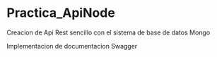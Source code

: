 # Practica_ApiNode
Creacion de Api Rest sencillo con el sistema de base de datos Mongo


Implementacion de documentacion Swagger
